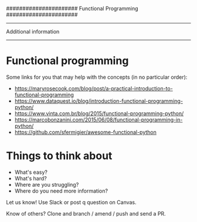 ######################
Functional Programming
######################

**********************
Additional information
**********************

Functional programming
======================
Some links for you that may help with the concepts (in no particular order):
* https://maryrosecook.com/blog/post/a-practical-introduction-to-functional-programming
* https://www.dataquest.io/blog/introduction-functional-programming-python/
* https://www.vinta.com.br/blog/2015/functional-programming-python/
* https://marcobonzanini.com/2015/06/08/functional-programming-in-python/
* https://github.com/sfermigier/awesome-functional-python

Things to think about
=====================
* What's easy?
* What's hard?
* Where are you struggling?
* Where do you need more information?

Let us know! Use Slack or post q question on Canvas.

Know of others? Clone and branch / amend / push and send a PR.
